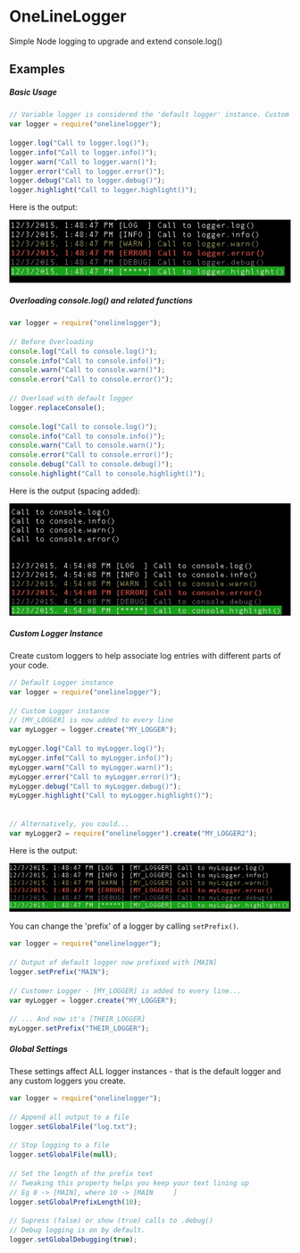 # OneLineLogger
Simple Node logging to upgrade and extend console.log()

## Examples

##### Basic Usage
```js
// Variable logger is considered the 'default logger' instance. Custom loggers are discussed later.
var logger = require("onelinelogger");

logger.log("Call to logger.log()");
logger.info("Call to logger.info()");
logger.warn("Call to logger.warn()");
logger.error("Call to logger.error()");
logger.debug("Call to logger.debug()");
logger.highlight("Call to logger.highlight()");
```

Here is the output:

![Console Output](https://raw.githubusercontent.com/garyns/OneLineLogger/master/mdassets/Console1-BasicLogger.jpg)


##### Overloading console.log() and related functions
```js
var logger = require("onelinelogger");

// Before Overloading
console.log("Call to console.log()");
console.info("Call to console.info()");
console.warn("Call to console.warn()");
console.error("Call to console.error()");

// Overload with default logger
logger.replaceConsole();

console.log("Call to console.log()");
console.info("Call to console.info()");
console.warn("Call to console.warn()");
console.error("Call to console.error()");
console.debug("Call to console.debug()");
console.highlight("Call to console.highlight()");
```

Here is the output (spacing added):

![Console Output](https://raw.githubusercontent.com/garyns/OneLineLogger/master/mdassets/Console3-ConsoleOverload.jpg)

##### Custom Logger Instance
Create custom loggers to help associate log entries with different parts of your code.
```js
// Default Logger instance
var logger = require("onelinelogger");

// Custom Logger instance
// [MY_LOGGER] is now added to every line
var myLogger = logger.create("MY_LOGGER");

myLogger.log("Call to myLogger.log()");
myLogger.info("Call to myLogger.info()");
myLogger.warn("Call to myLogger.warn()");
myLogger.error("Call to myLogger.error()");
myLogger.debug("Call to myLogger.debug()");
myLogger.highlight("Call to myLogger.highlight()");


// Alternatively, you could...
var myLogger2 = require("onelinelogger").create("MY_LOGGER2");

```

Here is the output:

![Console Output](https://raw.githubusercontent.com/garyns/OneLineLogger/master/mdassets/Console2-CustomLogger.jpg)

You can change the 'prefix' of a logger by calling `setPrefix()`.
```js
var logger = require("onelinelogger");

// Output of default logger now prefixed with [MAIN]
logger.setPrefix("MAIN");

// Customer Logger - [MY_LOGGER] is added to every line...
var myLogger = logger.create("MY_LOGGER");

// ... And now it's [THEIR_LOGGER]
myLogger.setPrefix("THEIR_LOGGER");
```

##### Global Settings
These settings affect ALL logger instances - that is the default logger and any custom loggers you create.
```js
var logger = require("onelinelogger");

// Append all output to a file
logger.setGlobalFile("log.txt");

// Stop logging to a file
logger.setGlobalFile(null);

// Set the length of the prefix text
// Tweaking this property helps you keep your text lining up
// Eg 0 -> [MAIN], where 10 -> [MAIN     ]
logger.setGlobalPrefixLength(10);

// Supress (false) or show (true) calls to .debug()
// Debug logging is on by default.
logger.setGlobalDebugging(true);
```